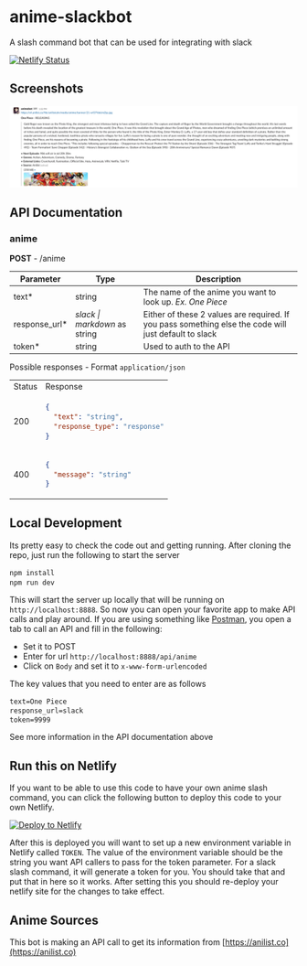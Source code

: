 # anime-slackbot

A slash command bot that can be used for integrating with slack

[![Netlify Status](https://api.netlify.com/api/v1/badges/6141b4ee-0a99-4610-9a42-43370b1fd37c/deploy-status)](https://app.netlify.com/sites/anime-slackbot/deploys)

## Screenshots

![Screenshot of an example of what bot will return](image-slack-screenshot.png?raw=true)

## API Documentation

### anime

**POST** - /anime

| Parameter | Type | Description |
| --------- | ---- | ----------- |
| text\* | string | The name of the anime you want to look up. *Ex. One Piece* |
| response\_url\* | *slack \| markdown* as string | Either of these 2 values are required. If you pass something else the code will just default to slack |
| token\* | string | Used to auth to the API |

Possible responses - Format `application/json`

<table>
<tr>
<td> Status </td> <td> Response </td>
</tr>
<tr>
<td> 200 </td>
<td>

```json
{
  "text": "string",
  "response_type": "response"
}
```
</td>
</tr>
<tr>
<td> 400 </td>
<td>

```json
{
  "message": "string"
}
```
</td>
</tr>
</table>

## Local Development

Its pretty easy to check the code out and getting running. After cloning the repo, just run the following to start the server

```sh
npm install
npm run dev
```

This will start the server up locally that will be running on `http://localhost:8888`. So now you can open your favorite app to make API calls and play around. If you are using something like [Postman](https://www.postman.com), you open a tab to call an API and fill in the following:

- Set it to POST
- Enter for url `http://localhost:8888/api/anime`
- Click on `Body` and set it to `x-www-form-urlencoded`

The key values that you need to enter are as follows

```
text=One Piece
response_url=slack
token=9999
```

See more information in the API documentation above

## Run this on Netlify

If you want to be able to use this code to have your own anime slash command, you can click the following button to deploy this code to your own Netlify. 

[![Deploy to Netlify](https://www.netlify.com/img/deploy/button.svg)](https://app.netlify.com/start/deploy?repository=https://github.com/jrock2004/anime-slackbot)

After this is deployed you will want to set up a new environment variable in Netlify called `TOKEN`. The value of the environment variable should be the string you want API callers to pass for the token parameter. For a slack slash command, it will generate a token for you. You should take that and put that in here so it works. After setting this you should re-deploy your netlify site for the changes to take effect.

## Anime Sources

This bot is making an API call to get its information from [https://anilist.co](https://anilist.co)
